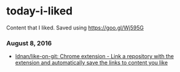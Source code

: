 # today-i-liked 
Content that I liked. Saved using https://goo.gl/Wj595G 

### August 8, 2016
- [Idnan/like-on-git: Chrome extension - Link a repository with the extension and automatically save the links to content you like](https://github.com/Idnan/like-on-git) 
